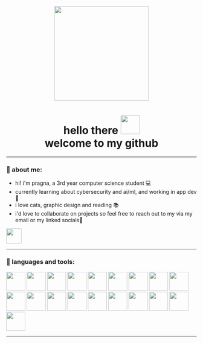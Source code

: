 <div align="center" id="header">
  <img src="https://media.giphy.com/media/LtNx4NsxHaDDoQT3Am/giphy.gif" height=250/>
</div>
<h1 align="center">
  hello there
  <img src="https://giphy.com/gifs/cat-cats-illustrator-26xBLq0QJdxy57CV2" height=50/>
  <br/>
  welcome to my github
</h1>

---

### 📖 about me:
- hi! i'm pragna, a 3rd year computer science student 💻
- currently learning about cybersecurity and  ai/ml, and working in app dev 🤖
- i love cats, graphic design and reading 📚
- i'd love to collaborate on projects so feel free to reach out to my via my email or my linked socials🚀

<div>
  <a href="https://in.linkedin.com/in/pragna-prasad-99511925b">
      <img src="https://cdn1.iconfinder.com/data/icons/logotypes/32/circle-linkedin-512.png" width = 40 height = 40/>
  </a>
</div>

---

### 🔧 languages and tools:
<div>
  <img src="https://cdn.jsdelivr.net/gh/devicons/devicon/icons/c/c-original.svg" height=50/>
  <img src="https://cdn.jsdelivr.net/gh/devicons/devicon/icons/canva/canva-original.svg" height=50/>
  <img src="https://cdn.jsdelivr.net/gh/devicons/devicon/icons/css3/css3-original.svg" height=50/>
  <img src="https://cdn.jsdelivr.net/gh/devicons/devicon/icons/dart/dart-original.svg" height=50/>
  <img src="https://cdn.jsdelivr.net/gh/devicons/devicon/icons/discordjs/discordjs-original.svg" height=50/>
  <img src="https://cdn.jsdelivr.net/gh/devicons/devicon/icons/firebase/firebase-plain.svg" height=50/>
  <img src="https://cdn.jsdelivr.net/gh/devicons/devicon/icons/flutter/flutter-original.svg" height=50/>
  <img src="https://cdn.jsdelivr.net/gh/devicons/devicon/icons/html5/html5-original.svg" height=50/>
  <img src="https://cdn.jsdelivr.net/gh/devicons/devicon/icons/illustrator/illustrator-line.svg" height=50/>
  <img src="https://cdn.jsdelivr.net/gh/devicons/devicon/icons/java/java-original.svg" height=50/>
  <img src="https://cdn.jsdelivr.net/gh/devicons/devicon/icons/javascript/javascript-plain.svg" height=50/>
  <img src="https://cdn.jsdelivr.net/gh/devicons/devicon/icons/jupyter/jupyter-original-wordmark.svg" height=50/>
  <img src="https://cdn.jsdelivr.net/gh/devicons/devicon/icons/matlab/matlab-original.svg" height=50/>
  <img src="https://cdn.jsdelivr.net/gh/devicons/devicon/icons/mysql/mysql-original.svg" height=50 />
  <img src="https://cdn.jsdelivr.net/gh/devicons/devicon/icons/nodejs/nodejs-original.svg" height=50 />
  <img src="https://cdn.jsdelivr.net/gh/devicons/devicon/icons/python/python-original.svg" height=50 />
  <img src="https://cdn.jsdelivr.net/gh/devicons/devicon/icons/react/react-original.svg" height=50 />
  <img src="https://cdn.jsdelivr.net/gh/devicons/devicon/icons/ubuntu/ubuntu-plain.svg" height=50 />
  <img src="https://cdn.jsdelivr.net/gh/devicons/devicon/icons/wordpress/wordpress-plain.svg" height=50 />
</div>

---
